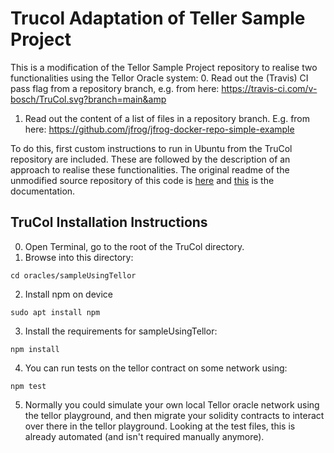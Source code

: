 # Trucol Adaptation of Teller Sample Project
This is a modification of the Tellor Sample Project repository to realise two functionalities using the Tellor Oracle system:
0. Read out the (Travis) CI pass flag from a repository branch, e.g. from here: https://travis-ci.com/v-bosch/TruCol.svg?branch=main&amp
1. Read out the content of a list of files in a repository branch. E.g. from here: https://github.com/jfrog/jfrog-docker-repo-simple-example

To do this, first custom instructions to run in Ubuntu from the TruCol repository are included. These are followed by the description of an approach to realise these functionalities. The original readme of the unmodified source repository of this code is [here](https://github.com/tellor-io/sampleUsingTellor) and [this](https://docs.tellor.io/tellor/) is the documentation.


## TruCol Installation Instructions
0. Open Terminal, go to the root of the TruCol directory.
1. Browse into this directory:
```
cd oracles/sampleUsingTellor
```
2. Install npm on device
```
sudo apt install npm
```
3. Install the requirements for sampleUsingTellor:
```
npm install
```
4. You can run tests on the tellor contract on some network using:
```
npm test
```
5. Normally you could simulate your own local Tellor oracle network using the tellor playground, and then migrate your solidity contracts to interact over there in the tellor playground. Looking at the test files, this is already automated (and isn't required manually anymore).
